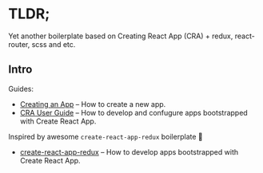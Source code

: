 # TLDR;

Yet another boilerplate based on Creating React App (CRA) + redux, react-router, scss and etc.

## Intro

Guides:
* [Creating an App](#creating-an-app) – How to create a new app.
* [CRA User Guide](https://github.com/facebook/create-react-app/blob/master/packages/react-scripts/template/README.md) – How to develop and confugure apps bootstrapped with Create React App.

Inspired by awesome `create-react-app-redux` boilerplate 👏
* [create-react-app-redux](https://github.com/notrab/create-react-app-redux) – How to develop apps bootstrapped with Create React App.

